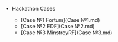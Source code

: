 - Hackathon Cases 

  - [Case №1 Fortum](Case №1.md)
  - [Case №2 EDF](Case №2.md)
  - [Case №3 MinstroyRF](Case №3.md)

